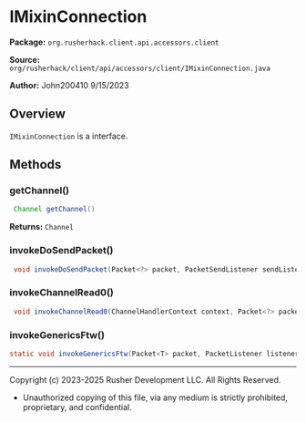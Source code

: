 # IMixinConnection

**Package:** `org.rusherhack.client.api.accessors.client`

**Source:** `org/rusherhack/client/api/accessors/client/IMixinConnection.java`

**Author:** John200410 9/15/2023



## Overview

`IMixinConnection` is a interface.

## Methods

### getChannel()

```java
 Channel getChannel()
```

**Returns:** `Channel`

### invokeDoSendPacket()

```java
 void invokeDoSendPacket(Packet<?> packet, PacketSendListener sendListener, boolean flush)
```

### invokeChannelRead0()

```java
 void invokeChannelRead0(ChannelHandlerContext context, Packet<?> packet)
```

### invokeGenericsFtw()

```java
static void invokeGenericsFtw(Packet<T> packet, PacketListener listener)
```

---

Copyright (c) 2023-2025 Rusher Development LLC. All Rights Reserved.
* Unauthorized copying of this file, via any medium is strictly prohibited, proprietary, and confidential.
